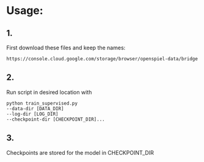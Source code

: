 # Usage: 

## 1. 
First download these files and keep the names: 
```
https://console.cloud.google.com/storage/browser/openspiel-data/bridge
```


## 2. 
Run script in desired location with 
```
python train_supervised.py 
--data-dir [DATA_DIR] 
--log-dir [LOG_DIR]
--checkpoint-dir [CHECKPOINT_DIR]...
```

## 3. 

Checkpoints are stored for the model in CHECKPOINT_DIR